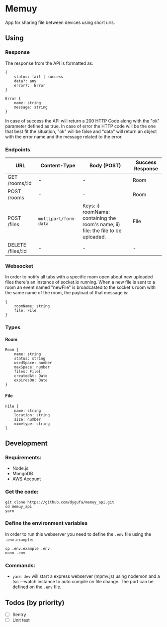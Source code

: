 # Memuy
App for sharing file between devices using short urls.

## Using

### Response 

The response from the API is formatted as:

```
{
    status: fail | success
    data?: any 
    error?:  Error
} 

Error {
    name: string
    message: string
}
```

In case of success the API will return a 200 HTTP Code along with the "ok" parameter defined as true. In case of error the HTTP code will be the one that best fit the situation, "ok" will be false and "data" will return an object with the error name and the message related to the error.

### Endpoints

URL | Content-Type | Body (POST) | Success Response |
--- | --- | --- | ---
GET /rooms/:id | - | - | Room
POST /rooms | - | - | Room
POST /files | `multipart/form-data` | Keys: i) roomName: containing the room's name; ii) file: the file to be uploaded. | File
DELETE /files/:id | - | - | -

### Websocket

In order to notify all tabs with a specific room open about new uploaded files there's an instance of socket.io running. When a new file is sent to a room an event named "newFile" is broadcasted to the socket's room with the same name of the room, the payload of that message is:

```
{
    roomName: string
    file: File
}  
```

### Types


#### Room
```
Room {
    name: string
    status: string
    usedSpace: number
    maxSpace: number
    files: File[]
    createdAt: Date
    expiresOn: Date
}
```
#### File
```
File {
    name: string
    location: string
    size: number
    mimetype: string
}
```

## Development

### Requirements:

* Node.js
* MongoDB
* AWS Account

### Get the code:
```
git clone https://github.com/dygufa/memuy_api.git
cd memuy_api
yarn
```

### Define the environment variables

In order to run this webserver you need to define the `.env` file using the `.env.example`:

```
cp .env.example .env
nano .env
```

### Commands:

- `yarn dev` will start a express webserver (mpmv.js) using nodemon and a tsc --watch instance to auto compile on file change. The port can be defined on the `.env` file.

## Todos (by priority)

- [ ] Sentry
- [ ] Unit test
